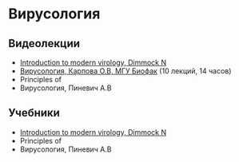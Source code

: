 # Вирусология

## Видеолекции

* [Introduction to modern virology, Dimmock N](https://disk.yandex.ru/i/fImLskaf38ttFg)
* [Вирусология, Карпова О.В, МГУ Биофак](https://teach-in.ru/course/virology) (10 лекций, 14 часов)
* Principles of
* Вирусология, Пиневич А.В

## Учебники

* [Introduction to modern virology, Dimmock N](https://disk.yandex.ru/i/fImLskaf38ttFg)
* Principles of
* Вирусология, Пиневич А.В

